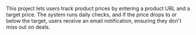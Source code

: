 This project lets users track product prices by entering a product URL and a target price. The system runs daily checks, and if the price drops to or below the target, users receive an email notification, ensuring they don't miss out on deals.


